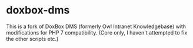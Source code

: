 # doxbox-dms
This is a fork of DoxBox DMS (formerly Owl Intranet Knowledgebase) with modifications for PHP 7 compatibility. (Core only, I haven't attempted to fix the other scripts etc.)

